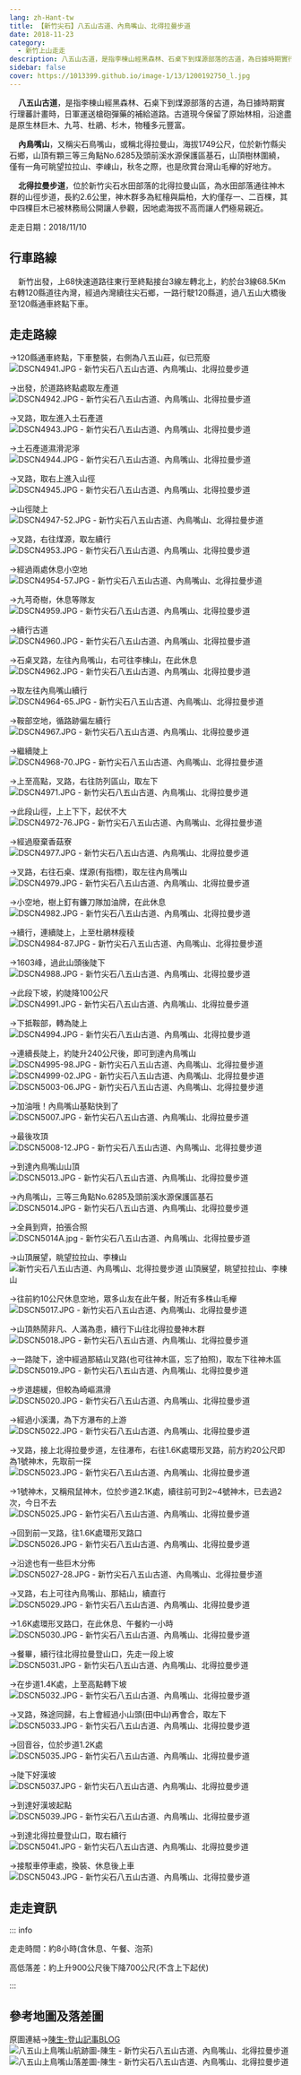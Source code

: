 ```yaml
---
lang: zh-Hant-tw
title: 【新竹尖石】八五山古道、內鳥嘴山、北得拉曼步道
date: 2018-11-23
category: 
  - 新竹上山走走
description: 八五山古道，是指李棟山經黑森林、石桌下到煤源部落的古道，為日據時期實行理蕃計畫時，日軍運送槍砲彈藥的補給道路。古道現今保留了原始林相，沿途盡是原生林巨木、九芎、杜鵑、杉木，物種多元豐富。 內鳥嘴山，又稱尖石鳥嘴山，或稱北得拉曼山，海拔1749公尺，位於新竹縣尖石鄉，山頂有顆三等三角點No.6285及頭前溪水源保護區基石，山頂樹林圍繞，僅有一角可眺望拉拉山、李崠山，秋冬之際，也是欣賞台灣山毛櫸的好地方。 北得拉曼步道，位於新竹尖石水田部落的北得拉曼山區，為水田部落通往神木群的山徑步道，長約2.6公里，神木群多為紅檜與扁柏，大約僅存一、二百棵，其中四棵巨木已被林務局公開讓人參觀，因地處海拔不高而讓人們極易親近。
sidebar: false
cover: https://1013399.github.io/image-1/13/1200192750_l.jpg
---
```


    **八五山古道**，是指李棟山經黑森林、石桌下到煤源部落的古道，為日據時期實行理蕃計畫時，日軍運送槍砲彈藥的補給道路。古道現今保留了原始林相，沿途盡是原生林巨木、九芎、杜鵑、杉木，物種多元豐富。  

    **內鳥嘴山**，又稱尖石鳥嘴山，或稱北得拉曼山，海拔1749公尺，位於新竹縣尖石鄉，山頂有顆三等三角點No.6285及頭前溪水源保護區基石，山頂樹林圍繞，僅有一角可眺望拉拉山、李崠山，秋冬之際，也是欣賞台灣山毛櫸的好地方。  

    **北得拉曼步道**，位於新竹尖石水田部落的北得拉曼山區，為水田部落通往神木群的山徑步道，長約2.6公里，神木群多為紅檜與扁柏，大約僅存一、二百棵，其中四棵巨木已被林務局公開讓人參觀，因地處海拔不高而讓人們極易親近。

<!-- more -->

走走日期：2018/11/10

## 行車路線  
    新竹出發，上68快速道路往東行至終點接台3線左轉北上，約於台3線68.5Km右轉120縣道往內灣，經過內灣續往尖石鄉，一路行駛120縣道，過八五山大橋後至120縣通車終點下車。

## 走走路線  
→120縣通車終點，下車整裝，右側為八五山莊，似已荒廢  
![DSCN4941.JPG - 新竹尖石八五山古道、內鳥嘴山、北得拉曼步道](https://1013399.github.io/image-1/13/1200193584_l.jpg)

→出發，於道路終點處取左產道  
![DSCN4942.JPG - 新竹尖石八五山古道、內鳥嘴山、北得拉曼步道](https://1013399.github.io/image-1/13/1200192428_l.jpg)

→叉路，取左進入土石產道  
![DSCN4943.JPG - 新竹尖石八五山古道、內鳥嘴山、北得拉曼步道](https://1013399.github.io/image-1/13/1200194066_l.jpg)

→土石產道濕滑泥濘  
![DSCN4944.JPG - 新竹尖石八五山古道、內鳥嘴山、北得拉曼步道](https://1013399.github.io/image-1/13/1200193399_l.jpg)

→叉路，取右上進入山徑  
![DSCN4945.JPG - 新竹尖石八五山古道、內鳥嘴山、北得拉曼步道](https://1013399.github.io/image-1/13/1200193586_l.jpg)

→山徑陡上  
![DSCN4947-52.JPG - 新竹尖石八五山古道、內鳥嘴山、北得拉曼步道](https://1013399.github.io/image-1/13/1200193974_l.jpg)

→叉路，右往煤源，取左續行  
![DSCN4953.JPG - 新竹尖石八五山古道、內鳥嘴山、北得拉曼步道](https://1013399.github.io/image-1/13/1200193587_l.jpg)

→經過兩處休息小空地  
![DSCN4954-57.JPG - 新竹尖石八五山古道、內鳥嘴山、北得拉曼步道](https://1013399.github.io/image-1/13/1200192741_l.jpg)

→九芎奇樹，休息等隊友  
![DSCN4959.JPG - 新竹尖石八五山古道、內鳥嘴山、北得拉曼步道](https://1013399.github.io/image-1/13/1200192647_l.jpg)

→續行古道  
![DSCN4960.JPG - 新竹尖石八五山古道、內鳥嘴山、北得拉曼步道](https://1013399.github.io/image-1/13/1200193872_l.jpg)

→石桌叉路，左往內鳥嘴山，右可往李棟山，在此休息  
![DSCN4962.JPG - 新竹尖石八五山古道、內鳥嘴山、北得拉曼步道](https://1013399.github.io/image-1/13/1200194365_l.jpg)

→取左往內鳥嘴山續行  
![DSCN4964-65.JPG - 新竹尖石八五山古道、內鳥嘴山、北得拉曼步道](https://1013399.github.io/image-1/13/1200194267_l.jpg)

→鞍部空地，循路跡偏左續行  
![DSCN4967.JPG - 新竹尖石八五山古道、內鳥嘴山、北得拉曼步道](https://1013399.github.io/image-1/13/1200194268_l.jpg)

→繼續陡上  
![DSCN4968-70.JPG - 新竹尖石八五山古道、內鳥嘴山、北得拉曼步道](https://1013399.github.io/image-1/13/1200194368_l.jpg)

→上至高點，叉路，右往防列區山，取左下  
![DSCN4971.JPG - 新竹尖石八五山古道、內鳥嘴山、北得拉曼步道](https://1013399.github.io/image-1/13/1200194070_l.jpg)

→此段山徑，上上下下，起伏不大  
![DSCN4972-76.JPG - 新竹尖石八五山古道、內鳥嘴山、北得拉曼步道](https://1013399.github.io/image-1/13/1200192429_l.jpg)

→經過廢棄香菇寮  
![DSCN4977.JPG - 新竹尖石八五山古道、內鳥嘴山、北得拉曼步道](https://1013399.github.io/image-1/13/1200192827_l.jpg)

→叉路，右往石桌、煤源(有指標)，取左往內鳥嘴山  
![DSCN4979.JPG - 新竹尖石八五山古道、內鳥嘴山、北得拉曼步道](https://1013399.github.io/image-1/13/1200192430_l.jpg)

→小空地，樹上釘有鐮刀隊加油牌，在此休息  
![DSCN4982.JPG - 新竹尖石八五山古道、內鳥嘴山、北得拉曼步道](https://1013399.github.io/image-1/13/1200192744_l.jpg)

→續行，連續陡上，上至杜鵑林瘦稜  
![DSCN4984-87.JPG - 新竹尖石八五山古道、內鳥嘴山、北得拉曼步道](https://1013399.github.io/image-1/13/1200194073_l.jpg)

→1603峰，過此山頭後陡下  
![DSCN4988.JPG - 新竹尖石八五山古道、內鳥嘴山、北得拉曼步道](https://1013399.github.io/image-1/13/1200192829_l.jpg)

→此段下坡，約陡降100公尺  
![DSCN4991.JPG - 新竹尖石八五山古道、內鳥嘴山、北得拉曼步道](https://1013399.github.io/image-1/13/1200193404_l.jpg)

→下抵鞍部，轉為陡上  
![DSCN4994.JPG - 新竹尖石八五山古道、內鳥嘴山、北得拉曼步道](https://1013399.github.io/image-1/13/1200192830_l.jpg)

→連續長陡上，約陡升240公尺後，即可到達內鳥嘴山  
![DSCN4995-98.JPG - 新竹尖石八五山古道、內鳥嘴山、北得拉曼步道](https://1013399.github.io/image-1/13/1200194466_l.jpg)  
![DSCN4999-02.JPG - 新竹尖石八五山古道、內鳥嘴山、北得拉曼步道](https://1013399.github.io/image-1/13/1200192434_l.jpg)  
![DSCN5003-06.JPG - 新竹尖石八五山古道、內鳥嘴山、北得拉曼步道](https://1013399.github.io/image-1/13/1200193880_l.jpg)

→加油哦！內鳥嘴山基點快到了  
![DSCN5007.JPG - 新竹尖石八五山古道、內鳥嘴山、北得拉曼步道](https://1013399.github.io/image-1/13/1200192653_l.jpg)

→最後攻頂  
![DSCN5008-12.JPG - 新竹尖石八五山古道、內鳥嘴山、北得拉曼步道](https://1013399.github.io/image-1/13/1200193410_l.jpg)

→到達內鳥嘴山山頂  
![DSCN5013.JPG - 新竹尖石八五山古道、內鳥嘴山、北得拉曼步道](https://1013399.github.io/image-1/13/1200193881_l.jpg)

→內鳥嘴山，三等三角點No.6285及頭前溪水源保護區基石  
![DSCN5014.JPG - 新竹尖石八五山古道、內鳥嘴山、北得拉曼步道](https://1013399.github.io/image-1/13/1200192749_l.jpg)

→全員到齊，拍張合照  
![DSCN5014A.jpg - 新竹尖石八五山古道、內鳥嘴山、北得拉曼步道](https://1013399.github.io/image-1/13/1200193597_l.jpg)

→山頂展望，眺望拉拉山、李棟山  
![新竹尖石八五山古道、內鳥嘴山、北得拉曼步道 山頂展望，眺望拉拉山、李棟山](https://1013399.github.io/image-1/13/1200192750_l.jpg)

→往前約10公尺休息空地，眾多山友在此午餐，附近有多株山毛櫸  
![DSCN5017.JPG - 新竹尖石八五山古道、內鳥嘴山、北得拉曼步道](https://1013399.github.io/image-1/13/1200192436_l.jpg)

→山頂熱鬧非凡、人滿為患，續行下山往北得拉曼神木群  
![DSCN5018.JPG - 新竹尖石八五山古道、內鳥嘴山、北得拉曼步道](https://1013399.github.io/image-1/13/1200194276_l.jpg)

→一路陡下，途中經過那結山叉路(也可往神木區，忘了拍照)，取左下往神木區  
![DSCN5019.JPG - 新竹尖石八五山古道、內鳥嘴山、北得拉曼步道](https://1013399.github.io/image-1/13/1200192437_l.jpg)

→步道趨緩，但較為崎嶇濕滑  
![DSCN5020.JPG - 新竹尖石八五山古道、內鳥嘴山、北得拉曼步道](https://1013399.github.io/image-1/13/1200194376_l.jpg)

→經過小溪溝，為下方瀑布的上游  
![DSCN5022.JPG - 新竹尖石八五山古道、內鳥嘴山、北得拉曼步道](https://1013399.github.io/image-1/13/1200192835_l.jpg)

→叉路，接上北得拉曼步道，左往瀑布，右往1.6K處環形叉路，前方約20公尺即為1號神木，先取前一探  
![DSCN5023.JPG - 新竹尖石八五山古道、內鳥嘴山、北得拉曼步道](https://1013399.github.io/image-1/13/1200194566_l.jpg)

→1號神木，又稱飛鼠神木，位於步道2.1K處，續往前可到2~4號神木，已去過2次，今日不去  
![DSCN5025.JPG - 新竹尖石八五山古道、內鳥嘴山、北得拉曼步道](https://1013399.github.io/image-1/13/1200192656_l.jpg)

→回到前一叉路，往1.6K處環形叉路口  
![DSCN5026.JPG - 新竹尖石八五山古道、內鳥嘴山、北得拉曼步道](https://1013399.github.io/image-1/13/1200192658_l.jpg)

→沿途也有一些巨木分佈  
![DSCN5027-28.JPG - 新竹尖石八五山古道、內鳥嘴山、北得拉曼步道](https://1013399.github.io/image-1/13/1200192660_l.jpg)

→叉路，右上可往內鳥嘴山、那結山，續直行  
![DSCN5029.JPG - 新竹尖石八五山古道、內鳥嘴山、北得拉曼步道](https://1013399.github.io/image-1/13/1200193509_l.jpg)

→1.6K處環形叉路口，在此休息、午餐約一小時  
![DSCN5030.JPG - 新竹尖石八五山古道、內鳥嘴山、北得拉曼步道](https://1013399.github.io/image-1/13/1200194568_l.jpg)

→餐畢，續行往北得拉曼登山口，先走一段上坡  
![DSCN5031.JPG - 新竹尖石八五山古道、內鳥嘴山、北得拉曼步道](https://1013399.github.io/image-1/13/1200194074_l.jpg)

→在步道1.4K處，上至高點轉下坡  
![DSCN5032.JPG - 新竹尖石八五山古道、內鳥嘴山、北得拉曼步道](https://1013399.github.io/image-1/13/1200194570_l.jpg)

→叉路，殊途同歸，右上會經過小山頭(田中山)再會合，取左下  
![DSCN5033.JPG - 新竹尖石八五山古道、內鳥嘴山、北得拉曼步道](https://1013399.github.io/image-1/13/1200193977_l.jpg)

→回音谷，位於步道1.2K處  
![DSCN5035.JPG - 新竹尖石八五山古道、內鳥嘴山、北得拉曼步道](https://1013399.github.io/image-1/13/1200194379_l.jpg)

→陡下好漢坡  
![DSCN5037.JPG - 新竹尖石八五山古道、內鳥嘴山、北得拉曼步道](https://1013399.github.io/image-1/13/1200194278_l.jpg)

→到達好漢坡起點  
![DSCN5039.JPG - 新竹尖石八五山古道、內鳥嘴山、北得拉曼步道](https://1013399.github.io/image-1/13/1200194381_l.jpg)

→到達北得拉曼登山口，取右續行  
![DSCN5041.JPG - 新竹尖石八五山古道、內鳥嘴山、北得拉曼步道](https://1013399.github.io/image-1/13/1200193512_l.jpg)

→接駁車停車處，換裝、休息後上車  
![DSCN5043.JPG - 新竹尖石八五山古道、內鳥嘴山、北得拉曼步道](https://1013399.github.io/image-1/13/1200194471_l.jpg)

## 走走資訊
::: info

走走時間：約8小時(含休息、午餐、泡茶)

高低落差：約上升900公尺後下降700公尺(不含上下起伏)

:::

## 參考地圖及落差圖
原圖連結→[陳生-登山記事BLOG](https://blog.xuite.net/c220435988/123/477425767)  
![八五山上鳥嘴山航跡圖-陳生 - 新竹尖石八五山古道、內鳥嘴山、北得拉曼步道](https://1013399.github.io/image-1/13/1200194075_l.jpg)  
![八五山上鳥嘴山落差圖-陳生 - 新竹尖石八五山古道、內鳥嘴山、北得拉曼步道](https://1013399.github.io/image-1/13/1200193883_l.jpg)